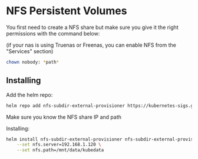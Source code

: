 # NFS Persistent Volumes

You first need to create a NFS share but make sure you give it the right permissions with the command below:

(if your nas is using Truenas or Freenas, you can enable NFS from the "Services" section)

```bash
chown nobody: *path*
```

## Installing

Add the helm repo:

```bash
helm repo add nfs-subdir-external-provisioner https://kubernetes-sigs.github.io/nfs-subdir-external-provisioner
```

Make sure you know the NFS share IP and path

Installing:

```bash
helm install nfs-subdir-external-provisioner nfs-subdir-external-provisioner/nfs-subdir-external-provisioner -n kube-system \
    --set nfs.server=192.168.1.120 \
    --set nfs.path=/mnt/data/kubedata
```
